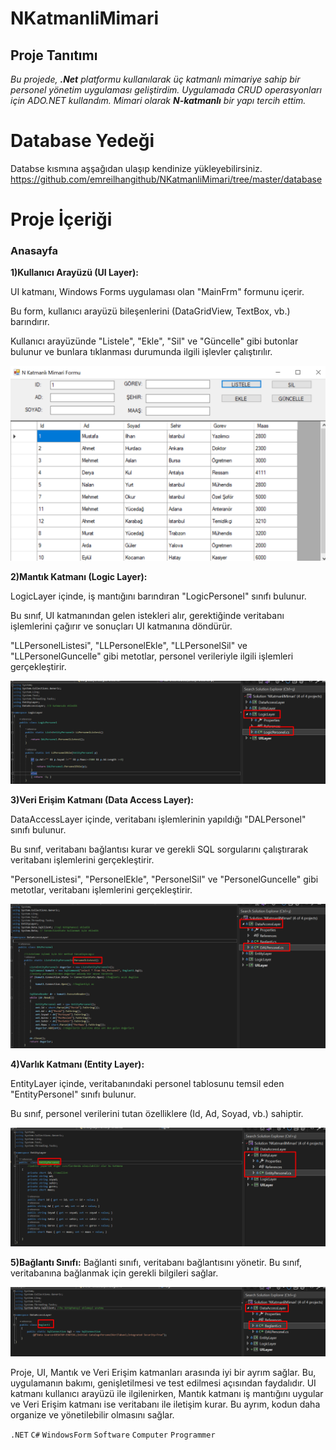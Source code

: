 # NKatmanliMimari

## Proje Tanıtımı 

*Bu projede, **.Net**  platformu kullanılarak üç katmanlı mimariye sahip bir personel yönetim uygulaması geliştirdim. Uygulamada CRUD operasyonları için ADO.NET kullandım. Mimari olarak **N-katmanlı** bir yapı tercih ettim.*

# Database Yedeği #
Databse kısmına aşşağıdan ulaşıp kendinize yükleyebilirsiniz. https://github.com/emreilhangithub/NKatmanliMimari/tree/master/database

# Proje İçeriği #

### Anasayfa

**1)Kullanıcı Arayüzü (UI Layer):**

UI katmanı, Windows Forms uygulaması olan "MainFrm" formunu içerir.

Bu form, kullanıcı arayüzü bileşenlerini (DataGridView, TextBox, vb.) barındırır.

Kullanıcı arayüzünde "Listele", "Ekle", "Sil" ve "Güncelle" gibi butonlar bulunur ve bunlara tıklanması durumunda ilgili işlevler çalıştırılır.


![MainForm](https://github.com/emreilhangithub/NKatmanliMimari/blob/master/images/MainForm.png)

**2)Mantık Katmanı (Logic Layer):**

LogicLayer içinde, iş mantığını barındıran "LogicPersonel" sınıfı bulunur.

Bu sınıf, UI katmanından gelen istekleri alır, gerektiğinde veritabanı işlemlerini çağırır ve sonuçları UI katmanına döndürür.

"LLPersonelListesi", "LLPersonelEkle", "LLPersonelSil" ve "LLPersonelGuncelle" gibi metotlar, personel verileriyle ilgili işlemleri gerçekleştirir.


![LogicLayer](https://github.com/emreilhangithub/NKatmanliMimari/blob/master/images/LogicLayer.png)


**3)Veri Erişim Katmanı (Data Access Layer):**

DataAccessLayer içinde, veritabanı işlemlerinin yapıldığı "DALPersonel" sınıfı bulunur.

Bu sınıf, veritabanı bağlantısı kurar ve gerekli SQL sorgularını çalıştırarak veritabanı işlemlerini gerçekleştirir.

"PersonelListesi", "PersonelEkle", "PersonelSil" ve "PersonelGuncelle" gibi metotlar, veritabanı işlemlerini gerçekleştirir.


![DataAccessLayer](https://github.com/emreilhangithub/NKatmanliMimari/blob/master/images/DataAccessLayer.png)


**4)Varlık Katmanı (Entity Layer):**

EntityLayer içinde, veritabanındaki personel tablosunu temsil eden "EntityPersonel" sınıfı bulunur.

Bu sınıf, personel verilerini tutan özelliklere (Id, Ad, Soyad, vb.) sahiptir.


![EntityLayer](https://github.com/emreilhangithub/NKatmanliMimari/blob/master/images/EntityLayer.png)


**5)Bağlantı Sınıfı:**
Bağlanti sınıfı, veritabanı bağlantısını yönetir. Bu sınıf, veritabanına bağlanmak için gerekli bilgileri sağlar.


![Baglanti](https://github.com/emreilhangithub/NKatmanliMimari/blob/master/images/Baglanti.png)


Proje, UI, Mantık ve Veri Erişim katmanları arasında iyi bir ayrım sağlar. Bu, uygulamanın bakımı, genişletilmesi ve test edilmesi açısından faydalıdır. UI katmanı kullanıcı arayüzü ile ilgilenirken, Mantık katmanı iş mantığını uygular ve Veri Erişim katmanı ise veritabanı ile iletişim kurar. Bu ayrım, kodun daha organize ve yönetilebilir olmasını sağlar.

```.NET``` ```C#``` ```WindowsForm``` ```Software``` ```Computer``` ```Programmer``` 
